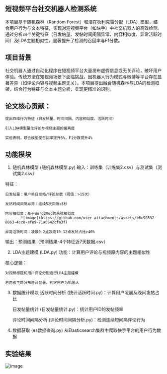 ## 短视频平台社交机器人检测系统
本项目基于随机森林（Random Forest）和潜在狄利克雷分配（LDA）模型，结合用户行为与文本特征，实现对短视频平台（如快手）中社交机器人的高效检测。通过分析四个关键特征（日发帖量、发帖时间间隔异常、内容相似度、异常活跃时间）及LDA主题相似性，显著提升了检测的召回率与F1分数。

## 项目背景
社交机器人通过自动化程序在短视频平台大量发布虚假信息或无关评论，破坏用户体验。传统方法在短视频场景下面临挑战，因机器人行为模式与微博等平台存在显著差异（如评论内容与视频主题无关）。本项目提出融合随机森林与LDA的检测框架，结合行为特征与文本主题分析，实现更精准的识别。
## 论文核心贡献：
    提出四维行为特征（日发帖量、时间间隔、内容相似度、活跃时间）
    
    引入LDA模型量化评论与视频主题的偏离度
    
    实验表明，联合模型使召回率提升5%，F1分数提升4%

## 功能模块
1. 随机森林模型 (随机森林模型.py)
  输入：训练集（训练集2.csv）与测试集（测试集2.csv）

  特征：

    日发帖量：用户单日发帖/评论总数（阈值：>15次）
    
    发帖时间间隔异常：连续5次间隔<5秒
    
    内容相似度：基于Word2Vec的余弦相似度
           ![image](https://github.com/user-attachments/assets/b6c98532-8863-4cc8-afe9-71a0542cfa3f)
           
    异常活跃时间：凌晨0-2点及晚10-12点发帖占比>40%

  输出：预测结果（预测结果-4个特征近7天数据.csv）

2. LDA主题建模 (LDA.py)
  功能：计算用户评论与视频原内容的主题相似性

  核心逻辑：

    对视频标题和用户评论分别进行LDA主题建模
    
    若两者主题分布差异显著，判定用户为机器人

3. 数据统计模块
    活跃时间分析 (统计活跃时间.py)：计算用户凌晨及晚间发帖占比
    
    日发帖量统计 (日发帖量统计.py)：统计用户ID的发帖频率
    
    评论时间间隔分析 (评论时间间隔分析.py)：检测连续短间隔评论行为

4. 数据获取 (es数据查询.py)
从Elasticsearch集群中爬取快手平台的用户行为数据


## 实验结果
![image](https://github.com/user-attachments/assets/5b3183b1-35a2-44a7-a07b-d6446daeaeca)


